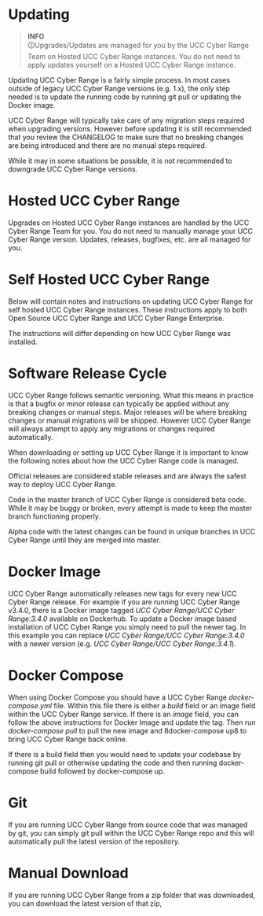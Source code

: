# Updating

> **INFO**  
> 🛈Upgrades/Updates are managed for you by the UCC Cyber Range Team on Hosted UCC Cyber Range instances. You do not need to apply updates yourself on a Hosted UCC Cyber Range instance.

Updating UCC Cyber Range is a fairly simple process. In most cases outside of legacy UCC Cyber Range versions (e.g. 1.x), the only step needed is to update the running code by running git pull or updating the Docker image.

UCC Cyber Range will typically take care of any migration steps required when upgrading versions. However before updating it is still recommended that you review the CHANGELOG to make sure that no breaking changes are being introduced and there are no manual steps required.

While it may in some situations be possible, it is not recommended to downgrade UCC Cyber Range versions.

#  Hosted UCC Cyber Range
Upgrades on Hosted UCC Cyber Range instances are handled by the UCC Cyber Range Team for you. You do not need to manually manage your UCC Cyber Range version. Updates, releases, bugfixes, etc. are all managed for you.

#  Self Hosted UCC Cyber Range
Below will contain notes and instructions on updating UCC Cyber Range for self hosted UCC Cyber Range instances. These instructions apply to both Open Source UCC Cyber Range and UCC Cyber Range Enterprise.

The instructions will differ depending on how UCC Cyber Range was installed.

# Software Release Cycle
UCC Cyber Range follows semantic versioning. What this means in practice is that a bugfix or minor release can typically be applied without any breaking changes or manual steps. Major releases will be where breaking changes or manual migrations will be shipped. However UCC Cyber Range will always attempt to apply any migrations or changes required automatically.

When downloading or setting up UCC Cyber Range it is important to know the following notes about how the UCC Cyber Range code is managed.

Official releases are considered stable releases and are always the safest way to deploy UCC Cyber Range.

Code in the master branch of UCC Cyber Range is considered beta code. While it may be buggy or broken, every attempt is made to keep the master branch functioning properly.

Alpha code with the latest changes can be found in unique branches in UCC Cyber Range until they are merged into master.

# Docker Image
UCC Cyber Range automatically releases new tags for every new UCC Cyber Range release. For example if you are running UCC Cyber Range v3.4.0, there is a Docker image tagged *UCC Cyber Range/UCC Cyber Range:3.4.0* available on Dockerhub. To update a Docker image based installation of UCC Cyber Range you simply need to pull the newer tag. In this example you can replace *UCC Cyber Range/UCC Cyber Range:3.4.0* with a newer version (e.g. *UCC Cyber Range/UCC Cyber Range:3.4.1*).

# Docker Compose
When using Docker Compose you should have a UCC Cyber Range *docker-compose.yml* file. Within this file there is either a *build* field or an image field within the UCC Cyber Range service. If there is an *image* field, you can follow the above instructions for Docker Image and update the tag. Then run *docker-compose pull* to pull the new image and 8docker-compose up8 to bring UCC Cyber Range back online.

If there is a build field then you would need to update your codebase by running git pull or otherwise updating the code and then running docker-compose build followed by docker-compose up.

# Git
If you are running UCC Cyber Range from source code that was managed by git, you can simply git pull within the UCC Cyber Range repo and this will automatically pull the latest version of the repository.

# Manual Download
If you are running UCC Cyber Range from a zip folder that was downloaded, you can download the latest version of that zip,